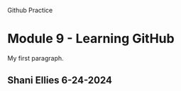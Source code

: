 Github Practice

<!DOCTYPE html>
<html>
<head>
<title> Module 9 </title>
</head>
<body>

<h1>Module 9 - Learning GitHub</h1>
<p>My first paragraph.</p>

<h2> Shani Ellies 6-24-2024</h2>

</body>
</html>
